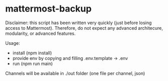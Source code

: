 # mattermost-backup

Disclaimer: this script has been written very quickly (just before losing access to Mattermost). Therefore, do not expect any advanced architecure, modularity, or advanced features.

Usage:
- install (npm install)
- provide env by copying and filling .env.template -> .env
- run (npm run main)

Channels will be available in ./out folder (one file per channel, json)